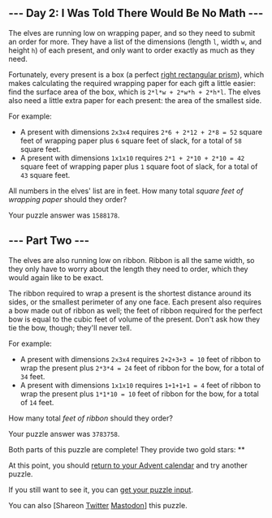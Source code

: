 
--- Day 2: I Was Told There Would Be No Math ---
------------------------------------------------

The elves are running low on wrapping paper, and so they need to submit an order for more. They have a list of the dimensions (length `l`, width `w`, and height `h`) of each present, and only want to order exactly as much as they need.


Fortunately, every present is a box (a perfect [right rectangular prism](https://en.wikipedia.org/wiki/Cuboid#Rectangular_cuboid)), which makes calculating the required wrapping paper for each gift a little easier: find the surface area of the box, which is `2*l*w + 2*w*h + 2*h*l`. The elves also need a little extra paper for each present: the area of the smallest side.


For example:


* A present with dimensions `2x3x4` requires `2*6 + 2*12 + 2*8 = 52` square feet of wrapping paper plus `6` square feet of slack, for a total of `58` square feet.
* A present with dimensions `1x1x10` requires `2*1 + 2*10 + 2*10 = 42` square feet of wrapping paper plus `1` square foot of slack, for a total of `43` square feet.


All numbers in the elves' list are in feet. How many total *square feet of wrapping paper* should they order?



Your puzzle answer was `1588178`.

--- Part Two ---
----------------

The elves are also running low on ribbon. Ribbon is all the same width, so they only have to worry about the length they need to order, which they would again like to be exact.


The ribbon required to wrap a present is the shortest distance around its sides, or the smallest perimeter of any one face. Each present also requires a bow made out of ribbon as well; the feet of ribbon required for the perfect bow is equal to the cubic feet of volume of the present. Don't ask how they tie the bow, though; they'll never tell.


For example:


* A present with dimensions `2x3x4` requires `2+2+3+3 = 10` feet of ribbon to wrap the present plus `2*3*4 = 24` feet of ribbon for the bow, for a total of `34` feet.
* A present with dimensions `1x1x10` requires `1+1+1+1 = 4` feet of ribbon to wrap the present plus `1*1*10 = 10` feet of ribbon for the bow, for a total of `14` feet.


How many total *feet of ribbon* should they order?



Your puzzle answer was `3783758`.

Both parts of this puzzle are complete! They provide two gold stars: \*\*


At this point, you should [return to your Advent calendar](/2015) and try another puzzle.


If you still want to see it, you can [get your puzzle input](2/input).


You can also [Shareon
 [Twitter](https://twitter.com/intent/tweet?text=I%27ve+completed+%22I+Was+Told+There+Would+Be+No+Math%22+%2D+Day+2+%2D+Advent+of+Code+2015&url=https%3A%2F%2Fadventofcode%2Ecom%2F2015%2Fday%2F2&related=ericwastl&hashtags=AdventOfCode)
[Mastodon](javascript:void(0);)] this puzzle.


